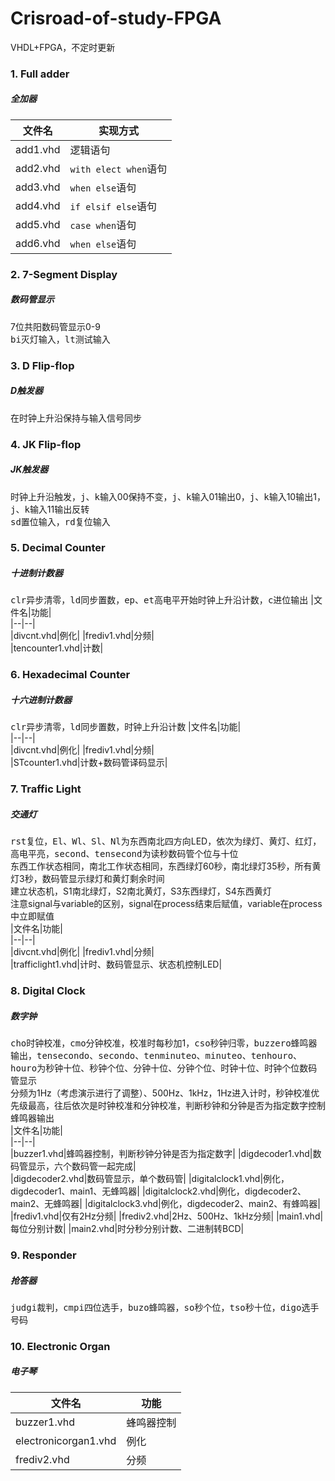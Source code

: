 # Crisroad-of-study-FPGA  
VHDL+FPGA，不定时更新  

### 1. Full adder  
##### 全加器  
|文件名|实现方式|  
|--|--|  
|add1.vhd|逻辑语句|  
|add2.vhd|`with elect when`语句|  
|add3.vhd|`when else`语句|  
|add4.vhd|`if elsif else`语句|  
|add5.vhd|`case when`语句|  
|add6.vhd|`when else`语句|  

### 2. 7-Segment Display  
##### 数码管显示 
7位共阳数码管显示0-9  
<kbd>bi</kbd>灭灯输入，<kbd>lt</kbd>测试输入

### 3. D Flip-flop  
##### D触发器  
在时钟上升沿保持与输入信号同步

### 4. JK Flip-flop 
##### JK触发器  
时钟上升沿触发，<kbd>j</kbd>、<kbd>k</kbd>输入00保持不变，<kbd>j</kbd>、<kbd>k</kbd>输入01输出0，<kbd>j</kbd>、<kbd>k</kbd>输入10输出1，<kbd>j</kbd>、<kbd>k</kbd>输入11输出反转  
<kbd>sd</kbd>置位输入，<kbd>rd</kbd>复位输入

### 5. Decimal Counter 
##### 十进制计数器  
<kbd>clr</kbd>异步清零，<kbd>ld</kbd>同步置数，<kbd>ep</kbd>、<kbd>et</kbd>高电平开始时钟上升沿计数，<kbd>c</kbd>进位输出
|文件名|功能|  
|--|--|  
|divcnt.vhd|例化| 
|frediv1.vhd|分频|  
|tencounter1.vhd|计数|  

### 6. Hexadecimal Counter  
##### 十六进制计数器  
<kbd>clr</kbd>异步清零，<kbd>ld</kbd>同步置数，时钟上升沿计数
|文件名|功能|  
|--|--|  
|divcnt.vhd|例化| 
|frediv1.vhd|分频|  
|STcounter1.vhd|计数+数码管译码显示|  

### 7. Traffic Light
##### 交通灯
<kbd>rst</kbd>复位，<kbd>El</kbd>、<kbd>Wl</kbd>、<kbd>Sl</kbd>、<kbd>Nl</kbd>为东西南北四方向LED，依次为绿灯、黄灯、红灯，高电平亮，<kbd>second</kbd>、<kbd>tensecond</kbd>为读秒数码管个位与十位  
东西工作状态相同，南北工作状态相同，东西绿灯60秒，南北绿灯35秒，所有黄灯3秒，数码管显示绿灯和黄灯剩余时间  
建立状态机，S1南北绿灯，S2南北黄灯，S3东西绿灯，S4东西黄灯  
注意signal与variable的区别，signal在process结束后赋值，variable在process中立即赋值  
|文件名|功能|  
|--|--|  
|divcnt.vhd|例化| 
|frediv1.vhd|分频|  
|trafficlight1.vhd|计时、数码管显示、状态机控制LED|  

### 8. Digital Clock
##### 数字钟
<kbd>cho</kbd>时钟校准，<kbd>cmo</kbd>分钟校准，校准时每秒加1，<kbd>cso</kbd>秒钟归零，<kbd>buzzero</kbd>蜂鸣器输出，<kbd>tensecondo</kbd>、<kbd>secondo</kbd>、<kbd>tenminuteo</kbd>、<kbd>minuteo</kbd>、<kbd>tenhouro</kbd>、<kbd>houro</kbd>为秒钟十位、秒钟个位、分钟十位、分钟个位、时钟十位、时钟个位数码管显示  
分频为1Hz（考虑演示进行了调整）、500Hz、1kHz，1Hz进入计时，秒钟校准优先级最高，往后依次是时钟校准和分钟校准，判断秒钟和分钟是否为指定数字控制蜂鸣器输出  
|文件名|功能|  
|--|--|  
|buzzer1.vhd|蜂鸣器控制，判断秒钟分钟是否为指定数字| 
|digdecoder1.vhd|数码管显示，六个数码管一起完成|  
|digdecoder2.vhd|数码管显示，单个数码管| 
|digitalclock1.vhd|例化，digdecoder1、main1、无蜂鸣器| 
|digitalclock2.vhd|例化，digdecoder2、main2、无蜂鸣器| 
|digitalclock3.vhd|例化，digdecoder2、main2、有蜂鸣器| 
|frediv1.vhd|仅有2Hz分频| 
|frediv2.vhd|2Hz、500Hz、1kHz分频| 
|main1.vhd|每位分别计数| 
|main2.vhd|时分秒分别计数、二进制转BCD| 

### 9. Responder  
##### 抢答器  
<kbd>judgi</kbd>裁判，<kbd>cmpi</kbd>四位选手，<kbd>buzo</kbd>蜂鸣器，<kbd>so</kbd>秒个位，<kbd>tso</kbd>秒十位，<kbd>digo</kbd>选手号码  


### 10. Electronic Organ
##### 电子琴
|文件名|功能|  
|--|--|  
|buzzer1.vhd|蜂鸣器控制| 
|electronicorgan1.vhd|例化|  
|frediv2.vhd|分频| 